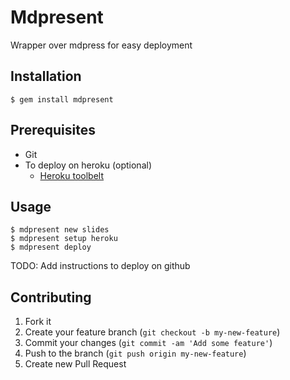# Mdpresent

Wrapper over mdpress for easy deployment

## Installation

    $ gem install mdpresent

## Prerequisites
- Git
- To deploy on heroku (optional)
    - [Heroku toolbelt](https://toolbelt.heroku.com/)

## Usage

    $ mdpresent new slides
    $ mdpresent setup heroku
    $ mdpresent deploy

TODO: Add instructions to deploy on github

## Contributing

1. Fork it
2. Create your feature branch (`git checkout -b my-new-feature`)
3. Commit your changes (`git commit -am 'Add some feature'`)
4. Push to the branch (`git push origin my-new-feature`)
5. Create new Pull Request

